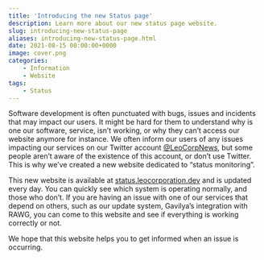 ```yaml
---
title: 'Introducing the new Status page'
description: Learn more about our new status page website.
slug: introducing-new-status-page
aliases: introducing-new-status-page.html
date: 2021-08-15 00:00:00+0000
image: cover.png
categories:
    - Information
    - Website
tags:
    - Status
---
```

Software development is often punctuated with bugs, issues and incidents that may impact our users. It might be hard for them to understand why is one our software, service, isn’t working, or why they can’t access our website anymore for instance. We often inform our users of any issues impacting our services on our Twitter account [@LeoCorpNews](https://twitter.com/LeoCorpNews), but some people aren’t aware of the existence of this account, or don’t use Twitter. This is why we’ve created a new website dedicated to “status monitoring”.

This new website is available at [status.leocorporation.dev](https://status.leocorporation.dev) and is updated every day. You can quickly see which system is operating normally, and those who don’t. If you are having an issue with one of our services that depend on others, such as our update system, Gavilya’s integration with RAWG, you can come to this website and see if everything is working correctly or not.

We hope that this website helps you to get informed when an issue is occurring.